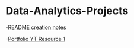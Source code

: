 # Data-Analytics-Projects
-[README creation notes](https://www.markdownguide.org/cheat-sheet/)

-[Portfolio YT Resource 1](https://www.youtube.com/watch?v=hQBQRAyC3_Y)
